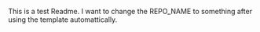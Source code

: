 This is a test Readme.
I want to change the REPO_NAME to something after using the template automattically.
